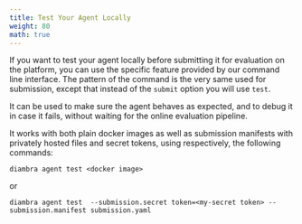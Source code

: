 ```yaml
---
title: Test Your Agent Locally
weight: 80
math: true
---
```


If you want to test your agent locally before submitting it for evaluation on the platform, you can use the specific feature provided by our command line interface. The pattern of the command is the very same used for submission, except that instead of the `submit` option you will use `test`. 

It can be used to make sure the agent behaves as expected, and to debug it in case it fails, without waiting for the online evaluation pipeline.

It works with both plain docker images as well as submission manifests with privately hosted files and secret tokens, using respectively, the following commands:

```shell
diambra agent test <docker image>
```
or
```shell
diambra agent test  --submission.secret token=<my-secret token> --submission.manifest submission.yaml
```